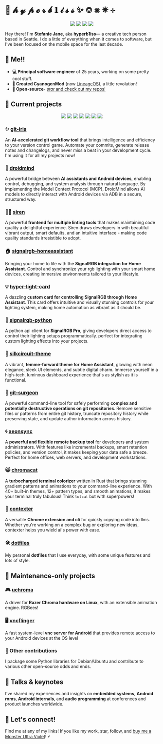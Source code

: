 # 🌠 𝓱 𝔂 𝓹 𝓮 𝓻 𝓫 𝟏 𝓲 𝓼 𝓼 ✨ ⎊ ⨳ ✵ ⊹

<p align="center">
    <a href="https://hyperbliss.tech"><img src="https://img.shields.io/badge/-website-f0c0ff?style=for-the-badge&logo=internetarchive&logoColor=white&labelColor=6a3996" /></a>
    <a href="https://bsky.app/profile/hyperbliss.tech"><img src="https://img.shields.io/badge/-bluesky-c0f0ff?style=for-the-badge&logo=bluesky&logoColor=white&labelColor=1a4b91" /></a>
    <a href="https://hachyderm.io/@bliss"><img src="https://img.shields.io/badge/-mastodon-d9c0ff?style=for-the-badge&logo=mastodon&logoColor=white&labelColor=563acc" /></a>
    <a href="https://linkedin.com/in/hyperb1iss"><img src="https://img.shields.io/badge/LinkedIn-c0e0ff?style=for-the-badge&logo=linkedin&logoColor=white&labelColor=0a66c2" /></a>
</p>

Hey there! I'm **Stefanie Jane**, aka **hyperb1iss**— a creative tech person based in Seattle. I do a little of everything when it comes to software, but I've been focused on the mobile space for the last decade.

## 🌟 Me!!

- **💻 Principal software engineer** of 25 years, working on some pretty cool stuff.
- **📱 Created CyanogenMod** (now [LineageOS](https://lineageos.org/)), a little revolution!
- **🔧 Open-source**- [*star* and check out my repos!](https://github.com/hyperb1iss?tab=repositories)

## 🔮 Current projects

<p align="center">
    <a href="https://www.rust-lang.org/"><img src="https://img.shields.io/badge/-rust-ffd0b0?style=for-the-badge&logo=rust&logoColor=white&labelColor=8b4513"/></a>
    <a href="https://www.python.org/"><img src="https://img.shields.io/badge/-python-b0e0ff?style=for-the-badge&logo=python&logoColor=white&labelColor=306998"/></a>
    <a href="https://golang.org/"><img src="https://img.shields.io/badge/-go-b0ffe0?style=for-the-badge&logo=go&logoColor=white&labelColor=00add8"/></a>
    <a href="https://isocpp.org/"><img src="https://img.shields.io/badge/-c++-d0b0ff?style=for-the-badge&logo=cplusplus&logoColor=white&labelColor=5e4294"/></a>
    <a href="https://kotlinlang.org/"><img src="https://img.shields.io/badge/-kotlin-ffb0e0?style=for-the-badge&logo=kotlin&logoColor=white&labelColor=7f52ff"/></a>
    <a href="https://www.typescriptlang.org/"><img src="https://img.shields.io/badge/-typescript-b0c0ff?style=for-the-badge&logo=typescript&logoColor=white&labelColor=3178c6"/></a>
    <a href="https://www.java.com/"><img src="https://img.shields.io/badge/-java-ffb0c0?style=for-the-badge&logo=openjdk&logoColor=white&labelColor=ed8b00"/></a>
</p>

### ✨ [git-iris](https://github.com/hyperb1iss/git-iris)

An **AI-accelerated git workflow tool** that brings intelligence and efficiency to your version control game. Automate your commits, generate release notes and changelogs, and never miss a beat in your development cycle. I'm using it for all my projects now!

### 🤖 [droidmind](https://github.com/hyperb1iss/droidmind)

A powerful bridge between **AI assistants and Android devices**, enabling control, debugging, and system analysis through natural language. By implementing the Model Context Protocol (MCP), DroidMind allows AI models to directly interact with Android devices via ADB in a secure, structured way.

### 🧜‍♀️ [siren](https://github.com/hyperb1iss/siren)

A powerful **frontend for multiple linting tools** that makes maintaining code quality a delightful experience. Siren draws developers in with beautiful vibrant output, smart defaults, and an intuitive interface - making code quality standards irresistible to adopt.

### 🏠 [signalrgb-homeassistant](https://github.com/hyperb1iss/signalrgb-homeassistant)

Bringing your home to life with the **SignalRGB integration for Home Assistant**. Control and synchronize your rgb lighting with your smart home devices, creating immersive environments tailored to your lifestyle.

### 💡 [hyper-light-card](https://github.com/hyperb1iss/hyper-light-card)

A dazzling **custom card for controlling SignalRGB through Home Assistant**. This card offers intuitive and visually stunning controls for your lighting system, making home automation as vibrant as it should be.

### 🐍 [signalrgb-python](https://github.com/hyperb1iss/signalrgb-python)

A python api client for **SignalRGB Pro**, giving developers direct access to control their lighting setups programmatically. perfect for integrating custom lighting effects into your projects.

### 🌃 [silkcircuit-theme](https://github.com/hyperb1iss/silkcircuit-theme)

A vibrant, **femme-forward theme for Home Assistant**, glowing with neon elegance, sleek UI elements, and subtle digital charm. Immerse yourself in a high-tech, luminous dashboard experience that's as stylish as it is functional.

### 🔪 [git-surgeon](https://github.com/hyperb1iss/git-surgeon)

A powerful command-line tool for safely performing **complex and potentially destructive operations on git repositories**. Remove sensitive files or patterns from entire git history, truncate repository history while preserving state, and update author information across history.

### 🌀 [aeonsync](https://github.com/hyperb1iss/aeonsync)

A **powerful and flexible remote backup tool** for developers and system administrators. With features like incremental backups, smart retention policies, and version control, it makes keeping your data safe a breeze. Perfect for home offices, web servers, and development workstations.

### 😺 [chromacat](https://github.com/hyperb1iss/chromacat)

A **turbocharged terminal colorizer** written in Rust that brings stunning gradient patterns and animations to your command-line experience. With 40+ built-in themes, 12+ pattern types, and smooth animations, it makes your terminal truly fabulous! Think `lolcat` but with superpowers!

### 📎 [contexter](https://github.com/hyperb1iss/contexter)

A versatile **Chrome extension and cli** for quickly copying code into llms. Whether you're working on a complex bug or exploring new ideas, contexter helps you wield ai's power with ease.

### 🛠️ [dotfiles](https://github.com/hyperb1iss/dotfiles)

My personal **dotfiles** that I use everyday, with some unique features and lots of style.

## 🌙 Maintenance-only projects

### 🎮 [uchroma](https://github.com/hyperb1iss/uchroma)

A driver for **Razer Chroma hardware on Linux**, with an extensible animation engine. RGBees!

### 🖥️ [vncflinger](https://github.com/hyperb1iss/vncflinger)

A fast system-level **vnc server for Android** that provides remote access to your Android devices at the OS level

### 🌠 Other contributions

I package some Python libraries for Debian/Ubuntu and contribute to various other open-source odds and ends.

## 🎤 Talks & keynotes

I've shared my experiences and insights on **embedded systems**, **Android roms**, **Android internals**, and **audio programming** at conferences and product launches worldwide.

## 🌌 Let's connect!

Find me at any of my links! If you like my work, star, follow, and [buy me a Monster Ultra Violet](https://ko-fi.com/hyperb1iss)! ⚡️
